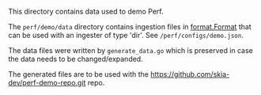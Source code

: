 This directory contains data used to demo Perf.

The `perf/demo/data` directory contains ingestion files in
[format.Format](https://pkg.go.dev/go.skia.org/infra/perf/go/ingest/format?tab=doc#Format)
that can be used with an ingester of type 'dir'. See `/perf/configs/demo.json`.

The data files were written by `generate_data.go` which is preserved in case the
data needs to be changed/expanded.

The generated files are to be used with the
https://github.com/skia-dev/perf-demo-repo.git repo.

